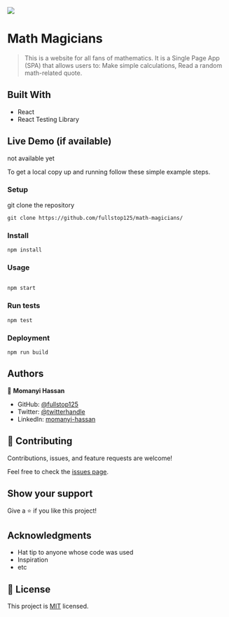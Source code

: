 ![](https://img.shields.io/badge/Microverse-blueviolet)

# Math Magicians

> This is a website for all fans of mathematics. It is a Single Page App (SPA) that allows users to: Make simple calculations, Read a random math-related quote.

## Built With

- React
- React Testing Library

## Live Demo (if available)

not available yet

To get a local copy up and running follow these simple example steps.

### Setup

git clone the repository

```
git clone https://github.com/fullstop125/math-magicians/
```

### Install

```
npm install
```

### Usage

```

npm start
```

### Run tests

```
npm test
```

### Deployment

```
npm run build
```

## Authors

👤 **Momanyi Hassan**

- GitHub: [@fullstop125](https://github.com/fullstop125)
- Twitter: [@twitterhandle](https://twitter.com/moseshassany)
- LinkedIn: [momanyi-hassan](https://linkedin.com/in/momanyi-hassan-32a489180/)

## 🤝 Contributing

Contributions, issues, and feature requests are welcome!

Feel free to check the [issues page](https://github.com/fullstop125/math-magicians/issues/).

## Show your support

Give a ⭐️ if you like this project!

## Acknowledgments

- Hat tip to anyone whose code was used
- Inspiration
- etc

## 📝 License

This project is [MIT](https://choosealicense.com/licenses/mit/) licensed.
